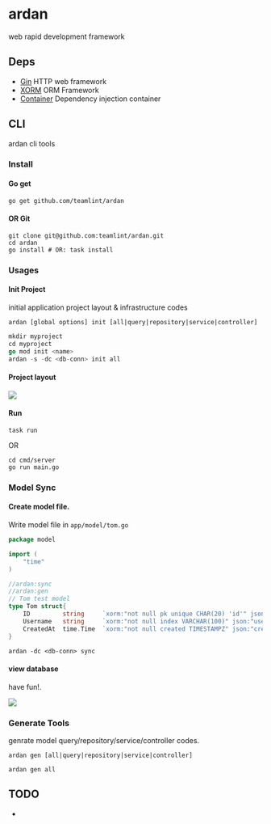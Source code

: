 # ardan
web rapid development framework 

## Deps
- [Gin](https://gin-gonic.com/) HTTP web framework
- [XORM](https://xorm.io/) ORM Framework 
- [Container](https://github.com/teamlint/container) Dependency injection container

## CLI
ardan cli tools

### Install

#### Go get

```shell
go get github.com/teamlint/ardan
```

#### OR Git

```shell
git clone git@github.com:teamlint/ardan.git
cd ardan
go install # OR: task install
```

### Usages

#### Init Project

initial application project layout & infrastructure codes

`ardan [global options] init [all|query|repository|service|controller]`

```go
mkdir myproject
cd myproject
go mod init <name>
ardan -s -dc <db-conn> init all
```
#### Project layout

![](https://github.com/teamlint/ardan/blob/master/screenshots/layout.png?raw=true)

#### Run 

```shell
task run
```
OR
```shell
cd cmd/server
go run main.go
```

### Model Sync

#### Create model file.

Write model file in `app/model/tom.go`

```go
package model

import (
	"time"
)

//ardan:sync
//ardan:gen 
// Tom test model
type Tom struct{
	ID         string     `xorm:"not null pk unique CHAR(20) 'id'" json:"id"`
	Username   string     `xorm:"not null index VARCHAR(100)" json:"username"`
	CreatedAt  time.Time  `xorm:"not null created TIMESTAMPZ" json:"created_at"`
}
```
```shell
ardan -dc <db-conn> sync 
```

#### view database

have fun!.

![](https://github.com/teamlint/ardan/blob/master/screenshots/sync_db.png?raw=true)

### Generate Tools

genrate model query/repository/service/controller codes.

`ardan gen [all|query|repository|service|controller]`

```shell
ardan gen all
```

## TODO
-
